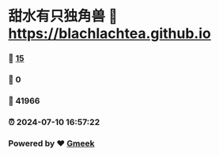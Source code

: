 # 甜水有只独角兽 :link: https://blachlachtea.github.io 
### :page_facing_up: [15](https://blachlachtea.github.io/tag.html) 
### :speech_balloon: 0 
### :hibiscus: 41966 
### :alarm_clock: 2024-07-10 16:57:22 
### Powered by :heart: [Gmeek](https://github.com/Meekdai/Gmeek)
